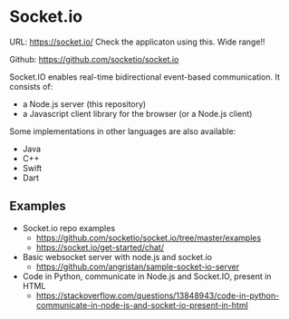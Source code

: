 # Socket.io

URL: https://socket.io/
Check the applicaton using this. Wide range!!

Github: https://github.com/socketio/socket.io

Socket.IO enables real-time bidirectional event-based communication. It consists of:

* a Node.js server (this repository)
* a Javascript client library for the browser (or a Node.js client)

Some implementations in other languages are also available:

* Java
* C++
* Swift
* Dart

## Examples
* Socket.io repo examples
  * https://github.com/socketio/socket.io/tree/master/examples
  * https://socket.io/get-started/chat/
* Basic websocket server with node.js and socket.io
  * https://github.com/angristan/sample-socket-io-server
* Code in Python, communicate in Node.js and Socket.IO, present in HTML
  * https://stackoverflow.com/questions/13848943/code-in-python-communicate-in-node-js-and-socket-io-present-in-html
